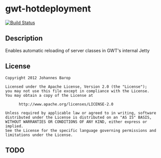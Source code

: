# gwt-hotdeployment

[![Build Status](https://buildhive.cloudbees.com/job/jbarop/job/gwt-hotdeployment/badge/icon)](https://buildhive.cloudbees.com/job/jbarop/job/gwt-hotdeployment/)


## Description

Enables automatic reloading of server classes in GWT's internal Jetty


## License

    Copyright 2012 Johannes Barop

    Licensed under the Apache License, Version 2.0 (the "License");
    you may not use this file except in compliance with the License.
    You may obtain a copy of the License at

          http://www.apache.org/licenses/LICENSE-2.0

    Unless required by applicable law or agreed to in writing, software
    distributed under the License is distributed on an "AS IS" BASIS,
    WITHOUT WARRANTIES OR CONDITIONS OF ANY KIND, either express or implied.
    See the License for the specific language governing permissions and
    limitations under the License.


## TODO